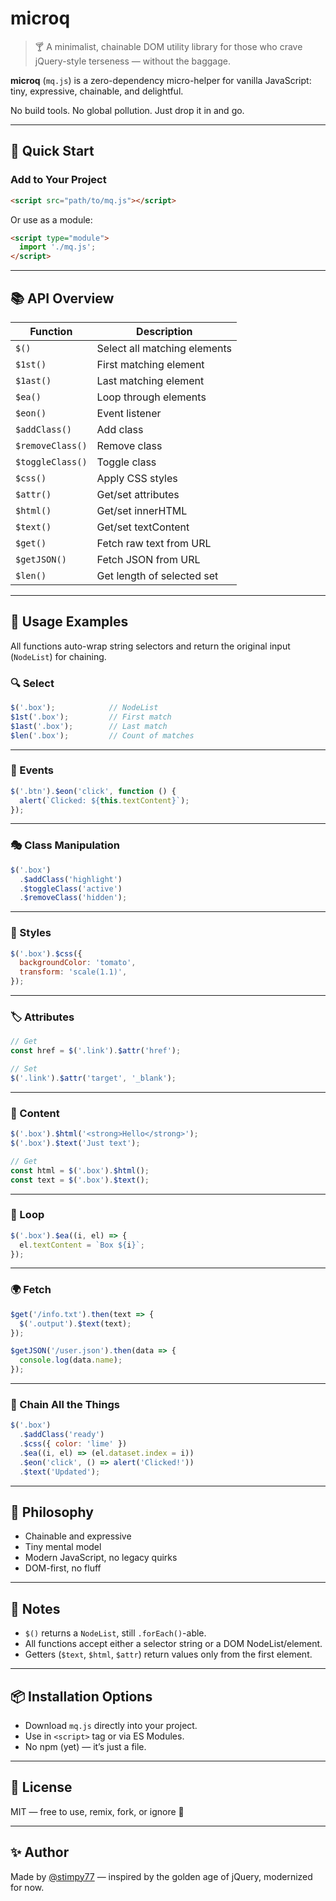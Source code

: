 # microq

> 🍸 A minimalist, chainable DOM utility library for those who crave jQuery-style terseness — without the baggage.

**microq** (`mq.js`) is a zero-dependency micro-helper for vanilla JavaScript: tiny, expressive, chainable, and delightful.

No build tools. No global pollution. Just drop it in and go.

---

## 🚀 Quick Start

### Add to Your Project

```html
<script src="path/to/mq.js"></script>
```

Or use as a module:

```html
<script type="module">
  import './mq.js';
</script>
```

---

## 📚 API Overview

| Function         | Description                  |
| ---------------- | ---------------------------- |
| `$()`            | Select all matching elements |
| `$1st()`         | First matching element       |
| `$1ast()`        | Last matching element        |
| `$ea()`          | Loop through elements        |
| `$eon()`         | Event listener               |
| `$addClass()`    | Add class                    |
| `$removeClass()` | Remove class                 |
| `$toggleClass()` | Toggle class                 |
| `$css()`         | Apply CSS styles             |
| `$attr()`        | Get/set attributes           |
| `$html()`        | Get/set innerHTML            |
| `$text()`        | Get/set textContent          |
| `$get()`         | Fetch raw text from URL      |
| `$getJSON()`     | Fetch JSON from URL          |
| `$len()`         | Get length of selected set   |

---

## 🧪 Usage Examples

All functions auto-wrap string selectors and return the original input (`NodeList`) for chaining.

### 🔍 Select

```js
$('.box');            // NodeList
$1st('.box');         // First match
$1ast('.box');        // Last match
$len('.box');         // Count of matches
```

---

### 🧲 Events

```js
$('.btn').$eon('click', function () {
  alert(`Clicked: ${this.textContent}`);
});
```

---

### 🎭 Class Manipulation

```js
$('.box')
  .$addClass('highlight')
  .$toggleClass('active')
  .$removeClass('hidden');
```

---

### 🎨 Styles

```js
$('.box').$css({
  backgroundColor: 'tomato',
  transform: 'scale(1.1)',
});
```

---

### 🏷️ Attributes

```js
// Get
const href = $('.link').$attr('href');

// Set
$('.link').$attr('target', '_blank');
```

---

### 🧠 Content

```js
$('.box').$html('<strong>Hello</strong>');
$('.box').$text('Just text');

// Get
const html = $('.box').$html();
const text = $('.box').$text();
```

---

### 🔁 Loop

```js
$('.box').$ea((i, el) => {
  el.textContent = `Box ${i}`;
});
```

---

### 🌍 Fetch

```js
$get('/info.txt').then(text => {
  $('.output').$text(text);
});

$getJSON('/user.json').then(data => {
  console.log(data.name);
});
```

---

### 🧠 Chain All the Things

```js
$('.box')
  .$addClass('ready')
  .$css({ color: 'lime' })
  .$ea((i, el) => (el.dataset.index = i))
  .$eon('click', () => alert('Clicked!'))
  .$text('Updated');
```

---

## 🌈 Philosophy

* Chainable and expressive
* Tiny mental model
* Modern JavaScript, no legacy quirks
* DOM-first, no fluff

---

## 🧼 Notes

* `$()` returns a `NodeList`, still `.forEach()`-able.
* All functions accept either a selector string or a DOM NodeList/element.
* Getters (`$text`, `$html`, `$attr`) return values only from the first element.

---

## 📦 Installation Options

* Download `mq.js` directly into your project.
* Use in `<script>` tag or via ES Modules.
* No npm (yet) — it’s just a file.

---

## 📜 License

MIT — free to use, remix, fork, or ignore 🍹

---

## ✨ Author

Made by [@stimpy77](https://github.com/stimpy77) — inspired by the golden age of jQuery, modernized for now.
